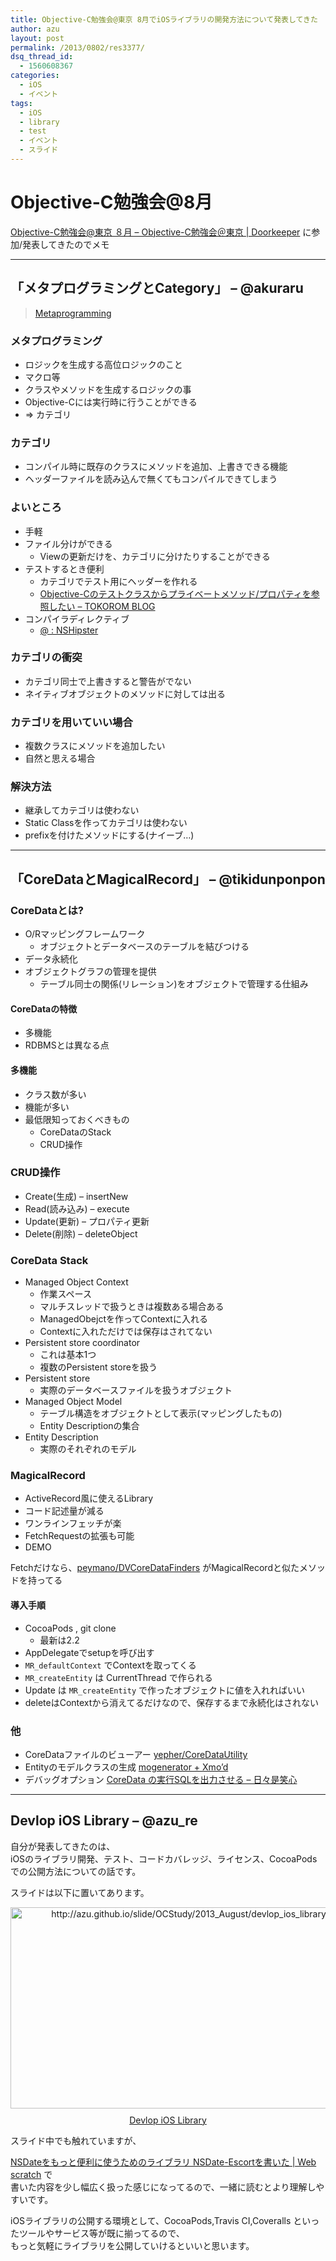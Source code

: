 ```yaml
---
title: Objective-C勉強会@東京 8月でiOSライブラリの開発方法について発表してきた
author: azu
layout: post
permalink: /2013/0802/res3377/
dsq_thread_id:
  - 1560608367
categories:
  - iOS
  - イベント
tags:
  - iOS
  - library
  - test
  - イベント
  - スライド
---
```

# Objective-C勉強会@8月

[Objective-C勉強会@東京 ８月 &#8211; Objective-C勉強会＠東京 | Doorkeeper][1] に参加/発表してきたのでメモ

* * *

## 「メタプログラミングとCategory」 &#8211; @akuraru

> [Metaprogramming][2] 

### メタプログラミング

*   ロジックを生成する高位ロジックのこと
*   マクロ等
*   クラスやメソッドを生成するロジックの事
*   Objective-Cには実行時に行うことができる
*   => カテゴリ

### カテゴリ

*   コンパイル時に既存のクラスにメソッドを追加、上書きできる機能
*   ヘッダーファイルを読み込んで無くてもコンパイルできてしまう

### よいところ

*   手軽
*   ファイル分けができる 
    *   Viewの更新だけを、カテゴリに分けたりすることができる
*   テストするとき便利 
    *   カテゴリでテスト用にヘッダーを作れる
    *   [Objective-Cのテストクラスからプライベートメソッド/プロパティを参照したい &#8211; TOKOROM BLOG][3]
*   コンパイラディレクティブ 
    *   [@ : NSHipster][4]

### カテゴリの衝突

*   カテゴリ同士で上書きすると警告がでない
*   ネイティブオブジェクトのメソッドに対しては出る

### カテゴリを用いていい場合

*   複数クラスにメソッドを追加したい
*   自然と思える場合

### 解決方法

*   継承してカテゴリは使わない
*   Static Classを作ってカテゴリは使わない
*   prefixを付けたメソッドにする(ナイーブ…)

* * *

## 「CoreDataとMagicalRecord」 &#8211; @tikidunponpon

### CoreDataとは?

*   O/Rマッピングフレームワーク 
    *   オブジェクトとデータベースのテーブルを結びつける
*   データ永続化
*   オブジェクトグラフの管理を提供 
    *   テーブル同士の関係(リレーション)をオブジェクトで管理する仕組み

#### CoreDataの特徴

*   多機能
*   RDBMSとは異なる点

#### 多機能

*   クラス数が多い
*   機能が多い
*   最低限知っておくべきもの 
    *   CoreDataのStack
    *   CRUD操作

### CRUD操作

*   Create(生成) &#8211; insertNew
*   Read(読み込み) &#8211; execute
*   Update(更新) &#8211; プロパティ更新
*   Delete(削除) &#8211; deleteObject

### CoreData Stack

*   Managed Object Context 
    *   作業スペース
    *   マルチスレッドで扱うときは複数ある場合ある
    *   ManagedObejctを作ってContextに入れる
    *   Contextに入れただけでは保存はされてない
*   Persistent store coordinator 
    *   これは基本1つ
    *   複数のPersistent storeを扱う
*   Persistent store 
    *   実際のデータベースファイルを扱うオブジェクト
*   Managed Object Model 
    *   テーブル構造をオブジェクトとして表示(マッピングしたもの)
    *   Entity Descriptionの集合
*   Entity Description 
    *   実際のそれぞれのモデル

### MagicalRecord

*   ActiveRecord風に使えるLibrary
*   コード記述量が減る
*   ワンラインフェッチが楽
*   FetchRequestの拡張も可能
*   DEMO

Fetchだけなら、[peymano/DVCoreDataFinders][5] がMagicalRecordと似たメソッドを持ってる

#### 導入手順

*   CocoaPods , git clone 
    *   最新は2.2
*   AppDelegateでsetupを呼び出す
*   `MR_defaultContext` でContextを取ってくる
*   `MR_createEntity` は CurrentThread で作られる
*   Update は `MR_createEntity` で作ったオブジェクトに値を入れればいい
*   deleteはContextから消えてるだけなので、保存するまで永続化はされない

### 他

*   CoreDataファイルのビューアー [yepher/CoreDataUtility][6]
*   Entityのモデルクラスの生成 [mogenerator + Xmo’d][7]
*   デバッグオプション [CoreData の実行SQLを出力させる &#8211; 日々是笑心][8]

* * *

## Devlop iOS Library &#8211; @azu_re

自分が発表してきたのは、  
iOSのライブラリ開発、テスト、コードカバレッジ、ライセンス、CocoaPodsでの公開方法についての話です。

スライドは以下に置いてあります。

<div class="kwout" style="text-align: center;">
  <a href="https://azu.github.io/slide/OCStudy/2013_August/devlop_ios_library.html#/"><img src="http://kwout.com/cutout/9/zx/3h/rwd_bor.jpg" alt="http://azu.github.io/slide/OCStudy/2013_August/devlop_ios_library.html#/" title="Devlop iOS Library" width="600" height="322" style="border: none;" /></a> <p style="margin-top: 10px; text-align: center;">
    <a href="http://azu.github.io/slide/OCStudy/2013_August/devlop_ios_library.html#/">Devlop iOS Library</a>
  </p>
</div>

スライド中でも触れていますが、

[NSDateをもっと便利に使うためのライブラリ NSDate-Escortを書いた | Web scratch][9] で  
書いた内容を少し幅広く扱った感じになってるので、一緒に読むとより理解しやすいです。

iOSライブラリの公開する環境として、CocoaPods,Travis CI,Coveralls といったツールやサービス等が既に揃ってるので、  
もっと気軽にライブラリを公開していけるといいと思います。

 [1]: http://ocstudy.doorkeeper.jp/events/4896 "Objective-C勉強会@東京 ８月 - Objective-C勉強会＠東京 | Doorkeeper"
 [2]: http://www.slideshare.net/akuraru/metaprogramming-25125939 "Metaprogramming"
 [3]: http://www.tokoro.me/2012/09/12/objc-private-test/ "Objective-Cのテストクラスからプライベートメソッド/プロパティを参照したい - TOKOROM BLOG"
 [4]: http://nshipster.com/at-compiler-directives/ "@ : NSHipster"
 [5]: https://github.com/peymano/DVCoreDataFinders "peymano/DVCoreDataFinders"
 [6]: https://github.com/yepher/CoreDataUtility "yepher/CoreDataUtility"
 [7]: http://rentzsch.github.io/mogenerator/ "mogenerator + Xmo’d"
 [8]: http://d.hatena.ne.jp/watanata2000/20111115/1321356729 "CoreData の実行SQLを出力させる - 日々是笑心"
 [9]: https://efcl.info/2013/0801/res3366/ "NSDateをもっと便利に使うためのライブラリ NSDate-Escortを書いた | Web scratch"
